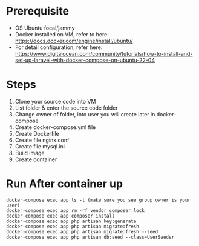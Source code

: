 # Prerequisite
- OS Ubuntu focal/jammy
- Docker installed on VM, refer to here: https://docs.docker.com/engine/install/ubuntu/
- For detail configuration, refer here: https://www.digitalocean.com/community/tutorials/how-to-install-and-set-up-laravel-with-docker-compose-on-ubuntu-22-04

# Steps
1. Clone your source code into VM
2. List folder & enter the source code folder
3. Change owner of folder, into user you will create later in docker-compose 
4. Create docker-compose.yml file
5. Create Dockerfile
6. Create file nginx.conf
7. Create file mysql.ini
8. Build image
9. Create container

# Run After container up

```
docker-compose exec app ls -l (make sure you see group owner is your user)
docker-compose exec app rm -rf vendor composer.lock
docker-compose exec app composer install
docker-compose exec app php artisan key:generate
docker-compose exec app php artisan migrate:fresh
docker-compose exec app php artisan migrate:fresh --seed
docker-compose exec app php artisan db:seed --class=UserSeeder
```

